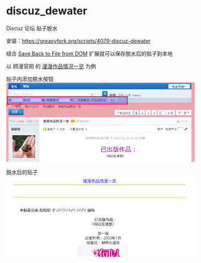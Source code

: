 discuz_dewater
===================

Discuz 论坛 贴子脱水

安装：https://greasyfork.org/scripts/4079-discuz-dewater

结合 [Save Back to File from DOM](https://addons.mozilla.org/zh-CN/firefox/addon/save-back-to-file-from-dom/?src=api) 扩展就可以保存脱水后的贴子到本地

以 顾漫官网 的 [漫漫作品情况一览](http://www.gumangw.com/forum.php?mod=viewthread&tid=29&extra=page%3D1) 为例

贴子内添加脱水按钮
![form](dewater_form.png)

脱水后的贴子
![thread](dewater_thread.png)
